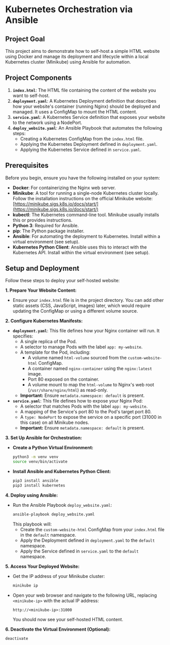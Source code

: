# Kubernetes Orchestration via Ansible

## Project Goal

This project aims to demonstrate how to self-host a simple HTML website using Docker and manage its deployment and lifecycle within a local Kubernetes cluster (Minikube) using Ansible for automation.

## Project Components

1.  **`index.html`**: The HTML file containing the content of the website you want to self-host.
2.  **`deployment.yaml`**: A Kubernetes Deployment definition that describes how your website's container (running Nginx) should be deployed and managed. It uses a ConfigMap to mount the HTML content.
3.  **`service.yaml`**: A Kubernetes Service definition that exposes your website to the network using a NodePort.
4.  **`deploy_website.yaml`**: An Ansible Playbook that automates the following steps:
    * Creating a Kubernetes ConfigMap from the `index.html` file.
    * Applying the Kubernetes Deployment defined in `deployment.yaml`.
    * Applying the Kubernetes Service defined in `service.yaml`.

## Prerequisites

Before you begin, ensure you have the following installed on your system:

* **Docker**: For containerizing the Nginx web server.
* **Minikube**: A tool for running a single-node Kubernetes cluster locally. Follow the installation instructions on the official Minikube website: [https://minikube.sigs.k8s.io/docs/start/](https://minikube.sigs.k8s.io/docs/start/)
* **kubectl**: The Kubernetes command-line tool. Minikube usually installs this or provides instructions.
* **Python 3**: Required for Ansible.
* **pip**: The Python package installer.
* **Ansible**: For automating the deployment to Kubernetes. Install within a virtual environment (see setup).
* **Kubernetes Python Client**: Ansible uses this to interact with the Kubernetes API. Install within the virtual environment (see setup).

## Setup and Deployment

Follow these steps to deploy your self-hosted website:

**1. Prepare Your Website Content:**

* Ensure your `index.html` file is in the project directory. You can add other static assets (CSS, JavaScript, images) later, which would require updating the ConfigMap or using a different volume source.

**2. Configure Kubernetes Manifests:**

* **`deployment.yaml`**: This file defines how your Nginx container will run. It specifies:
    * A single replica of the Pod.
    * A selector to manage Pods with the label `app: my-website`.
    * A template for the Pod, including:
        * A volume named `html-volume` sourced from the `custom-website-html` ConfigMap.
        * A container named `nginx-container` using the `nginx:latest` image.
        * Port 80 exposed on the container.
        * A volume mount to map the `html-volume` to Nginx's web root (`/usr/share/nginx/html`) as read-only.
    * **Important:** Ensure `metadata.namespace: default` is present.
* **`service.yaml`**: This file defines how to expose your Nginx Pod:
    * A selector that matches Pods with the label `app: my-website`.
    * A mapping of the Service's port 80 to the Pod's target port 80.
    * A `type: NodePort` to expose the service on a specific port (31000 in this case) on all Minikube nodes.
    * **Important:** Ensure `metadata.namespace: default` is present.

**3. Set Up Ansible for Orchestration:**

* **Create a Python Virtual Environment:**
    ```bash
    python3 -m venv venv
    source venv/bin/activate
    ```
* **Install Ansible and Kubernetes Python Client:**
    ```bash
    pip3 install ansible
    pip3 install kubernetes
    ```

**4. Deploy using Ansible:**

* Run the Ansible Playbook `deploy_website.yaml`:
    ```bash
    ansible-playbook deploy_website.yaml
    ```
    This playbook will:
    * Create the `custom-website-html` ConfigMap from your `index.html` file in the `default` namespace.
    * Apply the Deployment defined in `deployment.yaml` to the `default` namespace.
    * Apply the Service defined in `service.yaml` to the `default` namespace.

**5. Access Your Deployed Website:**

* Get the IP address of your Minikube cluster:
    ```bash
    minikube ip
    ```
* Open your web browser and navigate to the following URL, replacing `<minikube-ip>` with the actual IP address:
    ```
    http://<minikube-ip>:31000
    ```
    You should now see your self-hosted HTML content.

**6. Deactivate the Virtual Environment (Optional):**

```bash
deactivate
